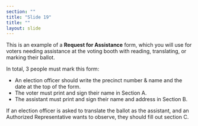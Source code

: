 ```yaml
---
section: ""
title: "Slide 19"
title: ""
layout: slide
---
```


This is an example of a **Request for Assistance** form, which you will use for voters needing assistance at the voting booth with reading, translating, or marking their ballot.

In total, 3 people must mark this form:

- An election officer should write the precinct number & name and the date at the top of the form.
- The voter must print and sign their name in Section A.
- The assistant must print and sign their name and address in Section B.

If an election officer is asked to translate the ballot as the assistant, and an Authorized Representative wants to observe, they should fill out section C.

